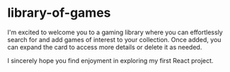 # library-of-games
I'm excited to welcome you to a gaming library where you can effortlessly search for and add games of interest to your collection. Once added, you can expand the card to access more details or delete it as needed.

I sincerely hope you find enjoyment in exploring my first React project.
